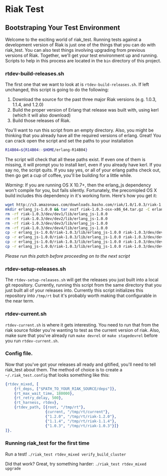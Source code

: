 # Riak Test

## Bootstraping Your Test Environment

Welcome to the exciting world of riak_test. Running tests against a development version of Riak is just one of the things that you can do with riak_test. You can also test things involving upgrading from previous versions of Riak. Together, we'll get your test environment up and running. Scripts to help in this process are located in the `bin` directory of this project. 

### rtdev-build-releases.sh
The first one that we want to look at is `rtdev-build-releases.sh`. If left unchanged, this script is going to do the following:

1. Download the source for the past three major Riak versions (e.g. 1.0.3, 1.1.4, and 1.2.0)
1. Build the proper version of Erlang that release was built with, using kerl (which it will also download)
1. Build those releases of Riak.

You'll want to run this script from an empty directory. Also, you might be thinking that you already have all the required versions of erlang. Great! You can crack open the script and set the paths to your installation

```bash
R14B04=${R14B04:-$HOME/erlang-R14B04}
```

The script will check that all these paths exist. If even one of them is missing, it will prompt you to install kerl, even if you already have kerl. If you say no, the script quits. If you say yes, or all of your erlang paths check out, then go get a cup of coffee, you'll be building for a little while.

*Warning*: If you are running OS X 10.7+, then the erlang_js dependency won't compile for you, but fails silently. Fortunately, the precomipled OS X build includes this dependency in it's working form. Here's how you get it:

```bash
wget http://s3.amazonaws.com/downloads.basho.com/riak/1.0/1.0.3/riak-1.0.3-osx-x86_64.tar.gz
mkdir erlang_js-1.0.0 && tar xvzf riak-1.0.3-osx-x86_64.tar.gz -C erlang_js-1.0.0 riak-1.0.3/lib/erlang_js-1.0.0 
rm -rf riak-1.0.3/dev/dev1/lib/erlang_js-1.0.0
rm -rf riak-1.0.3/dev/dev2/lib/erlang_js-1.0.0
rm -rf riak-1.0.3/dev/dev3/lib/erlang_js-1.0.0
rm -rf riak-1.0.3/dev/dev4/lib/erlang_js-1.0.0
cp -r erlang_js-1.0.0/riak-1.0.3/lib/erlang_js-1.0.0 riak-1.0.3/dev/dev1/lib/.
cp -r erlang_js-1.0.0/riak-1.0.3/lib/erlang_js-1.0.0 riak-1.0.3/dev/dev2/lib/.
cp -r erlang_js-1.0.0/riak-1.0.3/lib/erlang_js-1.0.0 riak-1.0.3/dev/dev3/lib/.
cp -r erlang_js-1.0.0/riak-1.0.3/lib/erlang_js-1.0.0 riak-1.0.3/dev/dev4/lib/.
```

*Please run this patch before proceeding on to the next script*

### rtdev-setup-releases.sh
The `rtdev-setup-releases.sh` will get the releases you just built into a local git repository. Currently, running this script from the same directory that you just built all of your releases into. Currently this script initializes this repository into `/tmp/rt` but it's probably worth making that configurable in the near term.

### rtdev-current.sh
`rtdev-current.sh` is where it gets interesting. You need to run that from the riak source folder you're wanting to test as the current version of riak. Also, make sure that you've already run `make devrel` or `make stagedevrel` before you run `rtdev-current.sh`.

### Config file.
Now that you've got your releases all ready and gitified, you'll need to tell riak_test about them. The method of choice is to create a `~/.riak_test.config` that looks something like this:

```erlang
{rtdev_mixed, [
    {rt_deps, ["$PATH_TO_YOUR_RIAK_SOURCE/deps"]},
    {rt_max_wait_time, 180000},
    {rt_retry_delay, 500},
    {rt_harness, rtdev},
    {rtdev_path, [{root, "/tmp/rt"},
                  {current, "/tmp/rt/current"},
                  {"1.2.0", "/tmp/rt/riak-1.2.0"},
                  {"1.1.4", "/tmp/rt/riak-1.1.4"},
                  {"1.0.3", "/tmp/rt/riak-1.0.3"}]}
]}.

```

### Running riak_test for the first time
Run a test! `./riak_test rtdev_mixed verify_build_cluster`

Did that work? Great, try something harder: `./riak_test rtdev_mixed upgrade`

